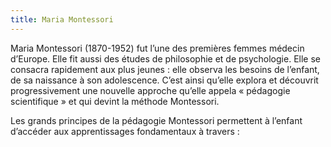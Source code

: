 ```yaml
---
title: Maria Montessori
---
```



<p>Maria Montessori (1870-1952) fut l’une des premières femmes médecin d’Europe. Elle fit aussi des études de philosophie et de psychologie. Elle se consacra rapidement aux plus jeunes : elle observa les besoins de l’enfant, de sa naissance à son adolescence. C’est ainsi qu’elle explora et découvrit progressivement une nouvelle approche qu’elle appela « pédagogie scientifique » et qui devint la méthode Montessori.</p>


<p>Les grands principes de la pédagogie Montessori permettent à l’enfant d’accéder aux apprentissages fondamentaux à travers :</p>

